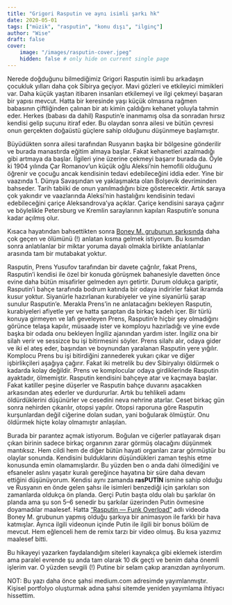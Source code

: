 ```yaml
---
title: "Grigori Rasputin ve aynı isimli şarkı hk"
date: 2020-05-01
tags: ["müzik", "rasputin", "konu dışı", "ilginç"]
author: "Wise"
draft: false
cover:
    image: "/images/rasputin-cover.jpeg"
    hidden: false # only hide on current single page
---
```

Nerede doğduğunu bilmediğimiz Grigori Rasputin isimli bu arkadaşın çocukluk yılları daha çok Sibirya geçiyor. Mavi gözleri ve etkileyici mimikleri var. Daha küçük yaştan itibaren insanları etkilemeyi ve ilgi çekmeyi başaran bir yapısı mevcut. Hatta bir keresinde yaşı küçük olmasına rağmen babasının çiftliğinden çalınan bir atı kimin çaldığını kehanet yoluyla tahmin eder. Herkes (babası da dahil) Rasputin’e inanmamış olsa da sonradan hırsız kendisi gelip suçunu itiraf eder. Bu olaydan sonra ailesi ve bütün çevresi onun gerçekten doğaüstü güçlere sahip olduğunu düşünmeye başlamıştır.

Büyüdükten sonra ailesi tarafından Rusyanın başka bir bölgesine gönderilir ve burada manastırda eğitim almaya başlar. Fakat kehanetleri azalmadığı gibi artmaya da başlar. İlgileri yine üzerine çekmeyi başarır burada da. Öyle ki 1904 yılında Çar Romanov’un küçük oğlu Aleksi’nin hemofili olduğunu öğrenir ve çocuğu ancak kendisinin tedavi edebileceğini iddia eder. Yine bir vaazında 1. Dünya Savaşından ve yaklaşmakta olan Bolşevik devriminden bahseder. Tarih tabiiki de onun yanılmadığını bize gösterecektir. Artık saraya çok yakındır ve vaazlarında Aleksi’nin hastalığını kendisinin tedavi edebileceğini çariçe Aleksandrova’ya açıklar. Çariçe kendisini saraya çağırır ve böylelikle Petersburg ve Kremlin saraylarının kapıları Rasputin’e sonuna kadar açılmış olur.

Kısaca hayatından bahsettikten sonra [Boney M. grubunun şarkısında](https://www.youtube.com/watch?v=kvDMlk3kSYg) daha çok geçen ve ölümünü (!) anlatan kısma gelmek istiyorum. Bu kısımdan sonra anlatılanlar bir miktar yoruma dayalı olmakla birlikte anlatılanlar arasında tam bir mutabakat yoktur.

Rasputin, Prens Yusufov tarafından bir davete çağrılır, fakat Prens, Rasputin’i kendisi ile özel bir konuda görüşmek bahanesiyle davetten önce evine daha bütün misafirler gelmeden ayrı getirtir. Durum oldukça gariptir, Rasputin’i bahçe tarafında bodrum katında bir odaya indirirler fakat ikramda kusur yoktur. Siyanürle hazırlanan kurabiyeler ve yine siyanürlü şarap sunulur Rasputin’e. Merakla Prens’in ne anlatacağını bekleyen Rasputin, kurabiyeleri afiyetle yer ve hatta şaraptan da birkaç kadeh içer. Bir türlü konuya girmeyen ve lafı geveleyen Prens, Rasputin’e hiçbir şey olmadığını görünce telaşa kapılır, müsaade ister ve komployu hazırladığı ve yine evde başka bir odada onu bekleyen İngiliz ajanından yardım ister. İngiliz ona bir silah verir ve sessizce bu işi bitirmesini söyler. Prens silahı alır, odaya gider ve iki el ateş eder, başından ve boynundan yaralanan Rasputin yere yığılır. Komplocu Prens bu işi bitirdiğini zannederek yukarı çıkar ve diğer işbirlikçileri aşağıya çağırır. Fakat iki metrelik bu dev Sibiryalıyı öldürmek o kadarda kolay değildir. Prens ve komplocular odaya girdiklerinde Rasputin ayaktadır, ölmemiştir. Rasputin kendisini bahçeye atar ve kaçmaya başlar. Fakat katiller peşine düşerler ve Rasputin bahçe duvarını aşacakken arkasından ateş ederler ve durdururlar. Artık bu tehlikeli adamı öldürdüklerini düşünürler ve cesedini neva nehrine atarlar. Ceset birkaç gün sonra nehirden çıkarılır, otopsi yapılır. Otopsi raporuna göre Rasputin kurşunlardan değil ciğerine dolan sudan, yani boğularak ölmüştür. Onu öldürmek hiçte kolay olmamıştır anlaşılan.

Burada bir parantez açmak istiyorum. Boğulan ve ciğerler patlayarak dışarı çıkan birinin sadece birkaç organının zarar görmüş olacağını düşünmek mantıksız. Hem cildi hem de diğer bütün hayati organları zarar görmüştür bu olaylar sonunda. Kendisini bulduklarını düşündükleri zaman teşhis etme konusunda emin olamamışlardır. Bu yüzden ben o anda dahi ölmediğini ve efsaneler aslını yaşatır kuralı gereğince hayatına bir süre daha devam ettiğini düşünüyorum. Kendisi aynı zamanda **rasPUTİN** ismine sahip olduğu ve Rusyanın en önde gelen şahsı ile isimleri benzediği için şarkıları son zamanlarda oldukça ön planda. Gerçi Putin başta oldu olalı bu şarkılar ön planda ama şu son 5–6 senedir bu şarkılar üzerinden Putin övmesine doyamadılar maalesef. Hatta [“Rasputin — Funk Overload”](https://www.youtube.com/watch?v=YgGzAKP_HuM) adlı videoda Boney M. grubunun yapmış olduğu şarkıya bir animasyon ile farklı bir hava katmışlar. Ayrıca ilgili videonun içinde Putin ile ilgili bir bonus bölüm de mevcut. Hem eğlenceli hem de remix tarzı bir video olmuş. Bu kısa yazımız maalesef bitti.

Bu hikayeyi yazarken faydalandığım siteleri kaynakça gibi eklemek isterdim ama paralel evrende şu anda tam olarak 10 dk geçti ve benim daha önemli işlerim var. O yüzden sevgili (!) Putine bir selam çakıp aranızdan ayrılıyorum.

NOT: Bu yazı daha önce şahsi medium.com adresimde yayımlanmıştır. Kişisel portfolyo oluşturmak adına şahsi sitemde yeniden yayımlama ihtiyacı hissettim.
